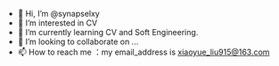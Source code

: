- 👋 Hi, I’m @synapselxy
- 👀 I’m interested in CV
- 🌱 I’m currently learning CV and Soft Engineering.
- 💞️ I’m looking to collaborate on ...
- 📫 How to reach me ：my email_address is xiaoyue_liu915@163.com

<!---
synapselxy/synapselxy is a ✨ special ✨ repository because its `README.md` (this file) appears on your GitHub profile.
You can click the Preview link to take a look at your changes.
--->

